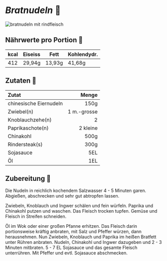 # _Bratnudeln_ :ramen:

![bratnudeln mit rindfleisch](https://images.unsplash.com/photo-1585032226651-759b368d7246?ixlib=rb-4.0.3&ixid=MnwxMjA3fDB8MHxzZWFyY2h8Nnx8Y2hpbmVzZSUyMGZvb2R8ZW58MHx8MHx8&auto=format&fit=crop&w=1100&q=60)

## Nährwerte pro Portion :fork_and_knife:

|kcal | Eiseiss | Fett | Kohlendydr.|
|-----|----------|------|---------|
|412 |29,94g |13,93g |  41,68g|


## Zutaten :bento:
| Zutat | Menge |
|:------|-------:|
|chinesische Eiernudeln | 150g |
| Zwiebel(n) | 1 m.-grosse|
| Knoblauchzehe(n) |2|
|Paprikaschote(n) |2 kleine|
|Chinakohl |500g|
|Rindersteak(s) |300g|
|Sojasauce |5EL|
|Öl | 1EL|


## Zubereitung :stew:

Die Nudeln in reichlich kochendem Salzwasser 4 - 5 Minuten garen. Abgießen, abschrecken und sehr gut abtropfen lassen.

Zwiebeln, Knoblauch und Ingwer schälen und fein würfeln. Paprika und Chinakohl putzen und waschen. Das Fleisch trocken tupfen. Gemüse und Fleisch in Streifen schneiden.

Öl im Wok oder einer großen Pfanne erhitzen. Das Fleisch darin portionsweise kräftig anbraten, mit Salz und Pfeffer würzen, dann herausnehmen. Nun Zwiebeln, Knoblauch und Paprika im heißen Bratfett unter Rühren anbraten. Nudeln, Chinakohl und Ingwer dazugeben und 2 - 3 Minuten mitbraten. 5 - 7 EL Sojasauce und das gesamte Fleisch unterrühren. Mit Pfeffer und evtl. Sojasauce abschmecken. 
